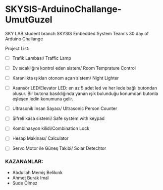 # SKYSIS-ArduinoChallange-UmutGuzel
SKY LAB student branch SKYSIS Embedded System Team's 30 day of Arduino Challange

Project List:

  * [ ] Trafik Lambası/ Traffic Lamp
  * [ ] Ev sıcaklığını kontrol eden sistem/ Room Temprature Control
  * [ ] Karanlıkta ışıkları otonom açan sistem/ Night Lighter
  * [ ] Asansör LED/Elevator LED: en az 5 adet led ve her lede bağlı butondan oluşur. Bir butona basıldığında yanan ışık bulunduğu konumdan butonla eşleşen ledin konumuna gelir.
  * [ ] Ultrasonik İnsan Sayacı/ Ultrasonic Person Counter
  * [ ] Şifreli kasa sistemi/ Safe system with keypad
  * [ ] Kombinasyon kilidi/Combination Lock
  * [ ] Hesap Makinası/ Calculator
  * [ ] Servo Motor ile Güneş Takibi/ Solar Detechtor


### KAZANANLAR:
* Abdullah Memiş Belikırık
* Ahmet Burak Imal
* Sude Ölmez
